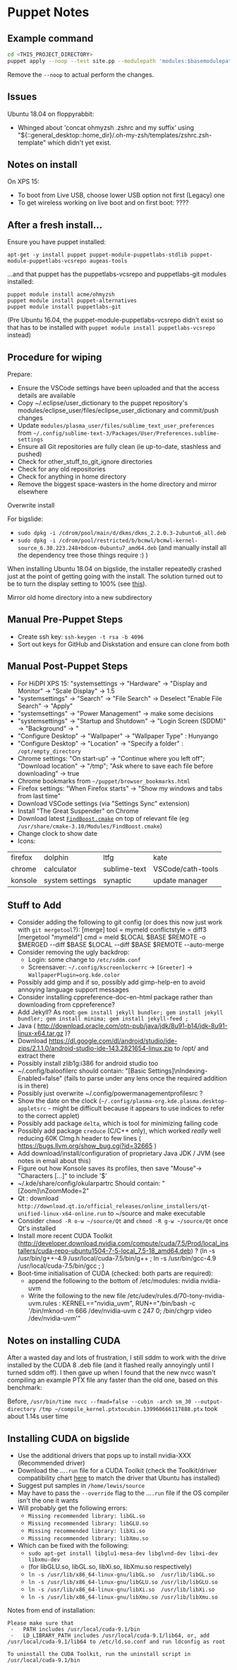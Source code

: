 # Puppet Notes

## Example command

~~~bash
cd <THIS_PROJECT_DIRECTORY>
puppet apply --noop --test site.pp --modulepath 'modules:$basemodulepath'
~~~

Remove the `--noop` to actual perform the changes.

## Issues

Ubuntu 18.04 on floppyrabbit:

* Whinged about 'concat ohmyzsh .zshrc and my suffix' using "${::general_desktop::home_dir}/.oh-my-zsh/templates/zshrc.zsh-template" which didn't yet exist.

## Notes on install

On XPS 15:

* To boot from Live USB, choose lower USB option not first (Legacy) one
* To get wireless working on live boot and on first boot: ????

## After a fresh install&hellip;

Ensure you have puppet installed:

    apt-get -y install puppet puppet-module-puppetlabs-stdlib puppet-module-puppetlabs-vcsrepo augeas-tools

...and that puppet has the puppetlabs-vcsrepo and puppetlabs-git modules installed:

    puppet module install acme/ohmyzsh
    puppet module install puppet-alternatives
    puppet module install puppetlabs-git

(Pre Ubuntu 16.04, the puppet-module-puppetlabs-vcsrepo didn't exist so that has to be installed with `puppet module install puppetlabs-vcsrepo` instead)

## Procedure for wiping

Prepare:

* Ensure the VSCode settings have been uploaded and that the access details are available
* Copy ~/.eclipse/user_dictionary to the puppet repository's modules/eclipse_user/files/eclipse_user_dictionary and commit/push changes
* Update `modules/plasma_user/files/sublime_text_user_preferences` from `~/.config/sublime-text-3/Packages/User/Preferences.sublime-settings`
* Ensure all Git repositories are fully clean (ie up-to-date, stashless and pushed)
* Check for other_stuff_to_git_ignore directories
* Check for any old repositories
* Check for anything in home directory
* Remove the biggest space-wasters in the home directory and mirror elsewhere

Overwrite install

For bigslide:
* `sudo dpkg -i /cdrom/pool/main/d/dkms/dkms_2.2.0.3-2ubuntu6_all.deb`
* `sudo dpkg -i /cdrom/pool/restricted/b/bcmwl/bcmwl-kernel-source_6.30.223.248+bdcom-0ubuntu7_amd64.deb`
(and manually install all the dependency tree those things require :) )

When installing Ubuntu 18.04 on bigslide, the installer repeatedly crashed just at the point of getting going with the install. The solution turned out to be to turn the display setting to 100% (see [this](https://bugs.launchpad.net/ubuntu/+source/ubiquity/+bug/1751252)).

Mirror old home directory into a new subdirectory

## Manual Pre-Puppet Steps

* Create ssh key: `ssh-keygen -t rsa -b 4096`
* Sort out keys for GitHub and Diskstation and ensure can clone from both

## Manual Post-Puppet Steps

* For HiDPI XPS 15: "systemsettings &rarr; "Hardware" &rarr; "Display and Monitor" &rarr; "Scale Display" &rarr; 1.5
* "systemsettings" &rarr; "Search" &rarr; "File Search" &rarr; Deselect "Enable File Search" &rarr; "Apply"
* "systemsettings" &rarr; "Power Management" &rarr; make some decisions
* "systemsettings" &rarr; "Startup and Shutdown" &rarr; "Login Screen (SDDM)" &rarr; "Background" &rarr; "
* "Configure Desktop" &rarr; "Wallpaper" &rarr; "Wallpaper Type" : Hunyango
* "Configure Desktop" &rarr; "Location" &rarr; "Specify a folder" : `/opt/empty_directory`
* Chrome settings: "On start-up" -> "Continue where you left off"; "Download location" -> "/tmp"; "Ask where to save each file before downloading" -> true
* Chrome bookmarks from `~/puppet/browser_bookmarks.html`
* Firefox settings: "When Firefox starts" -> "Show my windows and tabs from last time"
* Download VSCode settings (via "Settings Sync" extension)
* Install "The Great Suspender" on Chrome
* Download latest [`FindBoost.cmake`](https://raw.githubusercontent.com/Kitware/CMake/master/Modules/FindBoost.cmake) on top of relevant file (eg `/usr/share/cmake-3.10/Modules/FindBoost.cmake`)
* Change clock to show date
* Icons:

| | | | |
 -|-|-|-
 firefox | dolphin         | ltfg         | kate
 chrome  | calculator      | sublime-text | VSCode/cath-tools
 konsole | system settings | synaptic     | update manager

## Stuff to Add

* Consider adding the following to git config (or does this now just work with `git mergetool`?):
      [merge]
              tool = mymeld
              conflictstyle = diff3
      [mergetool "mymeld"]
              cmd = meld $LOCAL $BASE $REMOTE -o $MERGED --diff $BASE $LOCAL --diff $BASE $REMOTE --auto-merge
* Consider removing the ugly backdrop:
  * Login: some change to `/etc/sddm.conf`
  * Screensaver: `~/.config/kscreenlockerrc` &rarr; `[Greeter]` &rarr; `WallpaperPlugin=org.kde.color`
* Possibly add gimp and if so, possibly add gimp-help-en to avoid annoying language support messages
* Consider installing cppreference-doc-en-html package rather than downloading from cppreference?
* Add Jekyll? As root: `gem install jekyll bundler; gem install jekyll bundler; gem install minima; gem install jekyll-feed ;`
* Java ( http://download.oracle.com/otn-pub/java/jdk/8u91-b14/jdk-8u91-linux-x64.tar.gz )?
* Download https://dl.google.com/dl/android/studio/ide-zips/2.1.1.0/android-studio-ide-143.2821654-linux.zip to /opt/ and extract there
* Possibly install zlib1g:i386 for android studio too
* ~/.config/baloofilerc should contain: "[Basic Settings]\nIndexing-Enabled=false" (fails to parse under any lens once the required addition is in there)
* Possibly just overwrite ~/.config/powermanagementprofilesrc ?
* Show the date on the clock (`~/.config/plasma-org.kde.plasma.desktop-appletsrc` - might be difficult because it appears to use indices to refer to the correct applet)
* Possibly add package `delta`, which is tool for minimizing failing code
* Possibly add package `creduce` (C/C++ only), which worked *really* well reducing 60K CImg.h header to few lines ( https://bugs.llvm.org/show_bug.cgi?id=32665 )
* Add download/install/configuration of proprietary Java JDK / JVM (see notes in email about this)
* Figure out how Konsole saves its profiles, then save "Mouse"-> "Characters [...]" to include '$'
* ~/.kde/share/config/okularpartrc Should contain: "[Zoom]\nZoomMode=2"
* Qt : download `http://download.qt.io/official_releases/online_installers/qt-unified-linux-x64-online.run` to ~/source and make executable
* Consider `chmod -R o-w ~/source/Qt` and `chmod -R g-w ~/source/Qt` once Qt's installed
* Install more recent CUDA Toolkit (http://developer.download.nvidia.com/compute/cuda/7.5/Prod/local_installers/cuda-repo-ubuntu1504-7-5-local_7.5-18_amd64.deb) ? (ln -s /usr/bin/g++-4.9 /usr/local/cuda-7.5/bin/g++ ; ln -s /usr/bin/gcc-4.9 /usr/local/cuda-7.5/bin/gcc ; )
* Boot-time initialisation of CUDA (checked: both parts are required):
  * append the following to the bottom of /etc/modules:
      nvidia
      nvidia-uvm
  * Write the following to the new file /etc/udev/rules.d/70-tony-nvidia-uvm.rules :
     KERNEL=="nvidia_uvm", RUN+="/bin/bash -c '/bin/mknod -m 666 /dev/nvidia-uvm c 247 0; /bin/chgrp video /dev/nvidia-uvm'"

## Notes on installing CUDA

After a wasted day and lots of frustration, I still sddm to work with the drive installed by the CUDA 8 .deb file (and it flashed really annoyingly until I turned sddm off).
I then gave up when I found that the new nvcc wasn't compiling an example PTX file any faster than the old one, based on this benchmark:

Before, `/usr/bin/time nvcc --fmad=false --cubin -arch sm_30 --output-directory /tmp ~/compile_kernel.ptxtocubin.139960666117888.ptx` took about 1.14s user time

## Installing CUDA on bigslide

* Use the additional drivers that pops up to install nvidia-XXX (Recommended driver)
* Download the &hellip;`.run` file for a CUDA Toolkit (check the Toolkit/driver compatibility chart [here](https://docs.nvidia.com/cuda/cuda-toolkit-release-notes/index.html) to match the driver that Ubuntu has installed)
* Suggest put samples in `/home/lewis/source`
* May have to pass the `--override` flag to the &hellip;`.run` file if the OS compiler isn't the one it wants
* Will probably get the following errors:
  * `Missing recommended library: libGL.so`
  * `Missing recommended library: libGLU.so`
  * `Missing recommended library: libXi.so`
  * `Missing recommended library: libXmu.so`
* Which can be fixed with the following:
  * `sudo apt-get install libglu1-mesa-dev libglvnd-dev libxi-dev libxmu-dev`
  * (for libGLU.so, libGL.so, libXi.so, libXmu.so respectively)
  * `ln -s /usr/lib/x86_64-linux-gnu/libGL.so  /usr/lib/libGL.so`
  * `ln -s /usr/lib/x86_64-linux-gnu/libGLU.so /usr/lib/libGLU.so`
  * `ln -s /usr/lib/x86_64-linux-gnu/libXi.so  /usr/lib/libXi.so`
  * `ln -s /usr/lib/x86_64-linux-gnu/libXmu.so /usr/lib/libXmu.so`

Notes from end of installation:

~~~no-highlight
Please make sure that
 -   PATH includes /usr/local/cuda-9.1/bin
 -   LD_LIBRARY_PATH includes /usr/local/cuda-9.1/lib64, or, add /usr/local/cuda-9.1/lib64 to /etc/ld.so.conf and run ldconfig as root

To uninstall the CUDA Toolkit, run the uninstall script in /usr/local/cuda-9.1/bin
~~~

